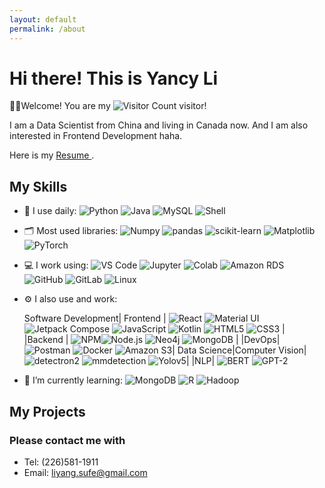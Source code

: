 ```yaml
---
layout: default
permalink: /about
---
```

<article class="page">

  
   
  
  

  
</article>

# Hi there! This is Yancy Li

🎉🎉Welcome! You are my ![Visitor Count](https://profile-counter.glitch.me/yancyli1117/count.svg) visitor!

I am a Data Scientist from China and living in Canada now. And I am also interested in Frontend Development haha.


Here is my  <a href=" /about/DS">
      Resume
    </a>.

## My Skills
- 🚀 I use daily:
  ![Python](https://img.shields.io/badge/-Python-2B3A42?logo=python&logoColor=029137)
  ![Java](https://img.shields.io/badge/-Java-2B3A42?logo=Java&logoColor=75AFCC)
  ![MySQL](https://img.shields.io/badge/MySQL-2B3A42?logo=MySQL&logoColor=4479A1)
  ![Shell](https://img.shields.io/badge/-Shell-2B3A42?logo=Shell&logoColor=FF7043)

- 🗂️ Most used libraries:
  ![Numpy](https://img.shields.io/badge/-NumPy-2B3A42?logo=NumPy&logoColor=013243) 
  ![pandas](https://img.shields.io/badge/-pandas-2B3A42?logo=pandas&logoColor=150458) 
  ![scikit-learn](https://img.shields.io/badge/-scikitlearn-2B3A42?logo=scikit%20learn&logoColor=F7931E) 
  ![Matplotlib](https://img.shields.io/badge/-Matplotlib-2B3A42) 
  ![PyTorch](https://img.shields.io/badge/-PyTorch-2B3A42?logo=PyTorch&logoColor=EE4C2C) 

- 💻 I work using:
  ![VS Code](https://img.shields.io/badge/-VS%20Code-2B3A42?style=plastic&logo=visual-studio-code&logoColor=007ACC)
  ![Jupyter](https://img.shields.io/badge/-Jupyter-2B3A42?logo=Jupyter&logoColor=F37626)
  ![Colab](https://img.shields.io/badge/-Colab-2B3A42?logo=Google%20Colab&logoColor=F9AB00)
  ![Amazon RDS](https://img.shields.io/badge/Amazon%20RDS-2B3A42?logo=Amazon%20RDS&logoColor=527FFF)
  ![GitHub](https://img.shields.io/badge/-GitHub-2B3A42?style=plastic&logo=github)
  ![GitLab](https://img.shields.io/badge/-GitLab-2B3A42?style=plastic&logo=gitlab)
  ![Linux](https://img.shields.io/badge/-Linux-2B3A42?logo=linux&logoColor=000)

- ⚙️ I also use and work:

  Software Development|  Frontend |  ![React](https://img.shields.io/badge/React-2B3A42?logo=react&logoColor=61DAFB) ![Material UI](https://img.shields.io/badge/Material%20UI-2B3A42?logo=MUI&logoColor=007FFF) ![Jetpack Compose](https://img.shields.io/badge/Jetpack%20Compose-2B3A42?logo=Jetpack%20Compose&logoColor=7F52FF) ![JavaScript](https://img.shields.io/badge/JavaScript-2B3A42?logo=JavaScript&logoColor=FFCA28)  ![Kotlin](https://img.shields.io/badge/Kotlin-2B3A42?logo=Kotlin&logoColor=7F52FF) ![HTML5](https://img.shields.io/badge/-HTML5-2B3A42?style=plastic&logo=html5&logoColor=E34F26) ![CSS3](https://img.shields.io/badge/-CSS3-2B3A42?style=plastic&logo=css3&logoColor=1572B6)         | 
    |Backend      |  ![NPM](https://img.shields.io/badge/-NPM-2B3A42?logo=npm&logoColor=029137)![Node.js](https://img.shields.io/badge/-Node.js-2B3A42?logo=Node.js&logoColor=339933) ![Neo4j](https://img.shields.io/badge/-Neo4j-2B3A42?logo=Neo4j&logoColor=4581C3) ![MongoDB](https://img.shields.io/badge/MongoDB-2B3A42?logo=MongoDB&logoColor=47A248)  |
    |DevOps|    ![Postman](https://img.shields.io/badge/-Postman-2B3A42?logo=postman&logoColor=FC8019) ![Docker](https://img.shields.io/badge/docker-2B3A42?logo=docker&logoColor=61DAFB) ![Amazon S3](https://img.shields.io/badge/Amazon%20S3-2B3A42?logo=Amazon%20S3&logoColor=569A31)|
  Data Science|Computer Vision|![detectron2](https://img.shields.io/badge/detectron2-2B3A42) ![mmdetection](https://img.shields.io/badge/mmdetection-2B3A42) ![Yolov5](https://img.shields.io/badge/Yolov5-2B3A42)|
 |NLP| ![BERT](https://img.shields.io/badge/BERT-2B3A42) ![GPT-2](https://img.shields.io/badge/GPT2-2B3A42)


- 🌱 I’m currently learning:
  ![MongoDB](https://img.shields.io/badge/MongoDB-2B3A42?logo=MongoDB&logoColor=47A248)
  ![R](https://img.shields.io/badge/-R-2B3A42?logo=R&logoColor=276DC3) 
  ![Hadoop](https://img.shields.io/badge/-Hadoop-2B3A42?logo=Apache%20Hadoop&logoColor=66CCFF) 

##  My Projects



### Please contact me with
 - Tel: (226)581-1911
 - Email: liyang.sufe@gmail.com